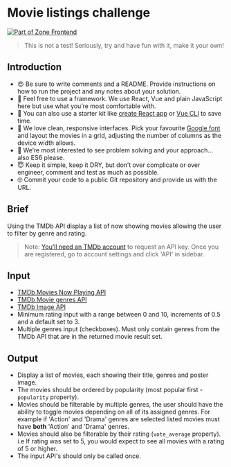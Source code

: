# Movie listings challenge

[![Part of Zone Frontend][zone-fe-image]][zone-fe-url]

> This is not a test! Seriously, try and have fun with it, make it your own!

## Introduction

* 😍 Be sure to write comments and a README. Provide instructions on how to run the project and any notes about your solution.
* 🤩 Feel free to use a framework. We use React, Vue and plain JavaScript here but use what you’re most comfortable with.
* 🤨 You can also use a starter kit like [create React app][create-react-app] or [Vue CLI][vue-cli] to save time.
* 🤗 We love clean, responsive interfaces. Pick your favourite [Google font][google-fonts] and layout the movies in a grid, adjusting the number of columns as the device width allows.
* 🧐 We’re most interested to see problem solving and your approach… also ES6 please.
* 😇 Keep it simple, keep it DRY, but don’t over complicate or over engineer, comment and test as much as possible.
* 🤓 Commit your code to a public Git repository and provide us with the URL.

## Brief

Using the TMDb API display a list of now showing movies allowing the user to filter by genre and rating.

> Note: [You’ll need an TMDb account][tmdb-signup] to request an API key. Once you are registered, go to account settings and click 'API' in sidebar.

## Input

* [TMDb Movies Now Playing API][tmdb-now-playing]
* [TMDb Movie genres API][tmdb-genres]
* [TMDb Image API][tmdb-images]
* Minimum rating input with a range between 0 and 10, increments of 0.5 and a default set to 3.
* Multiple genres input (checkboxes). Must only contain genres from the TMDb API that are in the returned movie result set.

## Output

* Display a list of movies, each showing their title, genres and poster image.
* The movies should be ordered by popularity (most popular first - `popularity` property).
* Movies should be filterable by multiple genres, the user should have the ability to toggle movies depending on all of its assigned genres. For example if 'Action' and 'Drama' genres are selected listed movies must have **both** 'Action' and 'Drama' genres.
* Movies should also be filterable by their rating (`vote_average` property). i.e If rating was set to 5, you would expect to see all movies with a rating of 5 or higher.
* The input API's should only be called once.

[zone-fe-image]: https://img.shields.io/badge/-frontend-lightgrey.svg?logo=data:image/svg+xml;base64,PHN2ZyB2aWV3Qm94PSIwIDAgMTMgMTQiIHZlcnNpb249IjEuMSIgeG1sbnM9Imh0dHA6Ly93d3cudzMub3JnLzIwMDAvc3ZnIiB4bWxuczp4bGluaz0iaHR0cDovL3d3dy53My5vcmcvMTk5OS94bGluayI+ICAgIDxwb2x5Z29uIGlkPSJTaGFwZSIgZmlsbD0iI0ZGRkZGRiIgZmlsbC1ydWxlPSJub256ZXJvIiBwb2ludHM9IjYuMjc3NjY4NzEgMTAuNzU0MjMzMSAxMi45OTU5NTA5IDAgMi43MzMwMDYxMyAwIDAuNzMwMDYxMzUgMy4xOTc2Njg3MSA2LjcxOTE0MTEgMy4xOTc2Njg3MSAwIDEzLjk1MTA0MjkgMTAuMjU5NTA5MiAxMy45NTEwNDI5IDEyLjI2MzMxMjkgMTAuNzUxNjU2NCI+PC9wb2x5Z29uPjwvc3ZnPg==&longCache=true&style=flat-square&colorA=2C2B39&colorB=1010E5
[zone-fe-url]: https://github.com/zone/frontend
[create-react-app]: https://github.com/facebook/create-react-app#readme
[vue-cli]: https://vuejs.org/v2/guide/installation.html#CLI
[tmdb-now-playing]: https://developers.themoviedb.org/3/movies/get-now-playing
[tmdb-genres]: https://developers.themoviedb.org/3/genres/get-movie-list
[tmdb-signup]: https://www.themoviedb.org/account/signup
[tmdb-images]: https://developers.themoviedb.org/3/getting-started/images
[google-fonts]: https://fonts.google.com/
